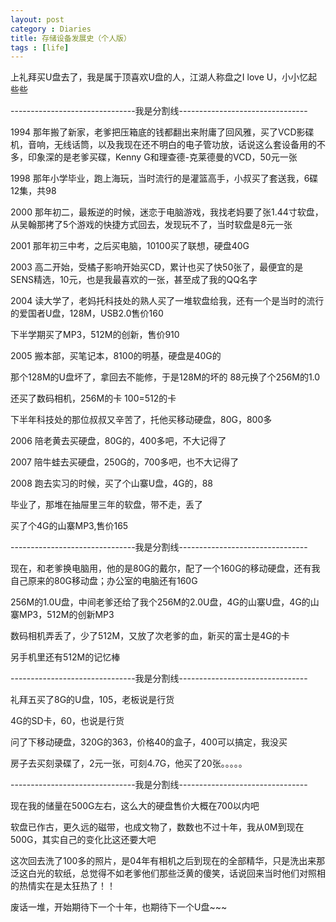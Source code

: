 ```yaml
---
layout: post
category : Diaries
title: 存储设备发展史（个人版）
tags : [life]
---
```



上礼拜买U盘去了，我是属于顶喜欢U盘的人，江湖人称盘之I love U，小小忆起些些

 

-------------------------------我是分割线--------------------------------

 

1994 那年搬了新家，老爹把压箱底的钱都翻出来附庸了回风雅，买了VCD影碟机，音响，无线话筒，以及我现在还不明白的电子管功放，话说这么套设备用的不多，印象深的是老爹买碟，Kenny G和理查德-克莱德曼的VCD，50元一张

 

1998 那年小学毕业，跑上海玩，当时流行的是灌篮高手，小叔买了套送我，6碟12集，共98

 

2000 那年初二，最叛逆的时候，迷恋于电脑游戏，我找老妈要了张1.44寸软盘，从吴翰那拷了5个游戏的快捷方式回去，发现玩不了，当时软盘是8元一张

 

2001 那年初三中考，之后买电脑，10100买了联想，硬盘40G

 

2003 高二开始，受橘子影响开始买CD，累计也买了快50张了，最便宜的是SENS精选，10元，也是我最喜欢的一张，甚至成了我的QQ名字

 

2004 读大学了，老妈托科技处的熟人买了一堆软盘给我，还有一个是当时的流行的爱国者U盘，128M，USB2.0售价160

 

下半学期买了MP3，512M的创新，售价910

 

2005 搬本部，买笔记本，8100的明基，硬盘是40G的

       

那个128M的U盘坏了，拿回去不能修，于是128M的坏的 88元换了个256M的1.0

 

还买了数码相机，256M的卡 100=512的卡

 

下半年科技处的那位叔叔又辛苦了，托他买移动硬盘，80G，800多

 

2006 陪老黄去买硬盘，80G的，400多吧，不大记得了

 

2007 陪牛蛙去买硬盘，250G的，700多吧，也不大记得了

 

2008 跑去实习的时候，买了个山寨U盘，4G的，88

       

毕业了，那堆在抽屉里三年的软盘，带不走，丢了

 

买了个4G的山寨MP3,售价165

 

-------------------------------我是分割线--------------------------------

 

现在，和老爹换电脑用，他的是80G的戴尔，配了一个160G的移动硬盘，还有我自己原来的80G移动盘；办公室的电脑还有160G

 

256M的1.0U盘，中间老爹还给了我个256M的2.0U盘，4G的山寨U盘，4G的山寨MP3，512M的创新MP3

 

数码相机弄丢了，少了512M，又放了次老爹的血，新买的富士是4G的卡

 

另手机里还有512M的记忆棒

 

-------------------------------我是分割线--------------------------------

 

礼拜五买了8G的U盘，105，老板说是行货

 

4G的SD卡，60，也说是行货

 

问了下移动硬盘，320G的363，价格40的盒子，400可以搞定，我没买

 

房子去买刻录碟了，2元一张，可刻4.7G，他买了20张。。。。。

 

-------------------------------我是分割线--------------------------------

 

现在我的储量在500G左右，这么大的硬盘售价大概在700以内吧

 

软盘已作古，更久远的磁带，也成文物了，数数也不过十年，我从0M到现在500G，其实自己的变化比这还要大吧

 

这次回去洗了100多的照片，是04年有相机之后到现在的全部精华，只是洗出来那泛这白光的软纸，总觉得不如老爹他们那些泛黄的傻笑，话说回来当时他们对照相的热情实在是太狂热了！！

 

废话一堆，开始期待下一个十年，也期待下一个U盘~~~